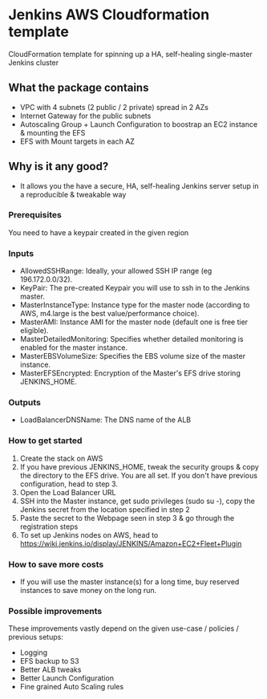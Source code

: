# Jenkins AWS Cloudformation template
CloudFormation template for spinning up a HA, self-healing single-master Jenkins cluster 

## What the package contains
- VPC with 4 subnets (2 public / 2 private) spread in 2 AZs
- Internet Gateway for the public subnets
- Autoscaling Group + Launch Configuration to boostrap an EC2 instance & mounting the EFS
- EFS with Mount targets in each AZ

## Why is it any good?
- It allows you the have a secure, HA, self-healing Jenkins server setup in a reproducible & tweakable way

### Prerequisites
You need to have a keypair created in the given region

### Inputs
- AllowedSSHRange: Ideally, your allowed SSH IP range (eg 196.172.0.0/32).
- KeyPair: The pre-created Keypair you will use to ssh in to the Jenkins master.
- MasterInstanceType: Instance type for the master node (according to AWS, m4.large is the best value/performance choice).
- MasterAMI: Instance AMI for the master node (default one is free tier eligible).
- MasterDetailedMonitoring: Specifies whether detailed monitoring is enabled for the master instance.
- MasterEBSVolumeSize: Specifies the EBS volume size of the master instance.
- MasterEFSEncrypted: Encryption of the Master's EFS drive storing JENKINS_HOME.

### Outputs
- LoadBalancerDNSName: The DNS name of the ALB

### How to get started
1. Create the stack on AWS
2. If you have previous JENKINS_HOME, tweak the security groups & copy the directory to the EFS drive. You are all set. If you don't have previous configuration, head to step 3.
3. Open the Load Balancer URL
4. SSH into the Master instance, get sudo privileges (sudo su -), copy the Jenkins secret from the location specified in step 2
5. Paste the secret to the Webpage seen in step 3 & go through the registration steps
6. To set up Jenkins nodes on AWS, head to https://wiki.jenkins.io/display/JENKINS/Amazon+EC2+Fleet+Plugin

### How to save more costs
- If you will use the master instance(s) for a long time, buy reserved instances to save money on the long run.

### Possible improvements
These improvements vastly depend on the given use-case / policies / previous setups:
- Logging
- EFS backup to S3
- Better ALB tweaks
- Better Launch Configuration
- Fine grained Auto Scaling rules

